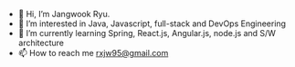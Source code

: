 - 👋 Hi, I’m Jangwook Ryu.
- 👀 I’m interested in Java, Javascript, full-stack and DevOps Engineering
- 🌱 I’m currently learning Spring, React.js, Angular.js, node.js and S/W architecture
- 📫 How to reach me rxjw95@gmail.com

<!---
rxjw95/rxjw95 is a ✨ special ✨ repository because its `README.md` (this file) appears on your GitHub profile.
You can click the Preview link to take a look at your changes.
--->
